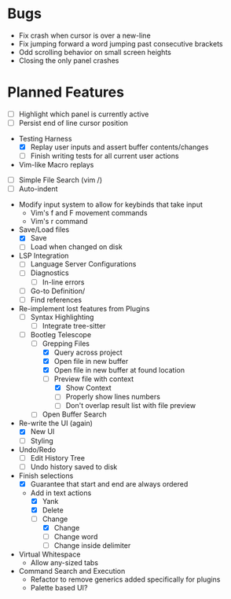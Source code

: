 # Bugs
- Fix crash when cursor is over a new-line
- Fix jumping forward a word jumping past consecutive brackets
- Odd scrolling behavior on small screen heights
- Closing the only panel crashes

# Planned Features
- [ ] Highlight which panel is currently active
- [ ] Persist end of line cursor position
- Testing Harness
    - [x] Replay user inputs and assert buffer contents/changes
    - [ ] Finish writing tests for all current user actions
- Vim-like Macro replays
- [ ] Simple File Search (vim /)
- [ ] Auto-indent
- Modify input system to allow for keybinds that take input
    - Vim's f and F movement commands
    - Vim's r command
- Save/Load files
    - [x] Save
    - [ ] Load when changed on disk
- LSP Integration
    - [ ] Language Server Configurations
    - [ ] Diagnostics
        - [ ] In-line errors
    - [ ] Go-to Definition/
    - [ ] Find references
- Re-implement lost features from Plugins
    - [ ] Syntax Highlighting
        - [ ] Integrate tree-sitter
    - [ ] Bootleg Telescope
        - [ ] Grepping Files
            - [x] Query across project
            - [x] Open file in new buffer
            - [x] Open file in new buffer at found location
            - [ ] Preview file with context
                - [x] Show Context
                - [ ] Properly show lines numbers
                - [ ] Don't overlap result list with file preview
        - [ ] Open Buffer Search
- Re-write the UI (again)
    - [x] New UI
    - [ ] Styling
- Undo/Redo
    - [ ] Edit History Tree
    - [ ] Undo history saved to disk
- Finish selections
    - [x] Guarantee that start and end are always ordered
    - Add in text actions
        - [x] Yank
        - [x] Delete
        - [ ] Change
            - [x] Change
            - [ ] Change word
            - [ ] Change inside delimiter
- Virtual Whitespace
    - Allow any-sized tabs
- Command Search and Execution
    - Refactor to remove generics added specifically for plugins
    - Palette based UI?
